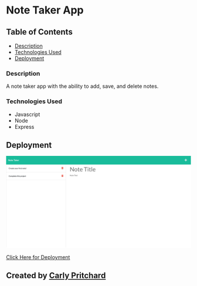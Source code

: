 # Note Taker App

## Table of Contents 

- [Description](#description)
- [Technologies Used](#technologiesused)
- [Deployment](#demo)


### Description

A note taker app with the ability to add, save, and delete notes. 


### Technologies Used

- Javascript
- Node
- Express 


## Deployment 

![image](./public/assets/images/screencapture-note-taker-cjp-herokuapp-notes-2022-09-27-15_57_35.png)

[Click Here for Deployment](https://note-taker-cjp.herokuapp.com/notes)


## Created by [Carly Pritchard](https://github.com/cjpritch)